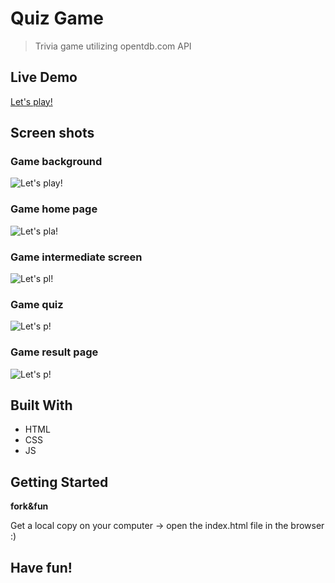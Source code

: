 # Quiz Game

> Trivia game utilizing opentdb.com API

## Live Demo

[Let's play!](https://monday-u-quiz-game.netlify.app/)

## Screen shots
### Game background

![Let's play!](https://www.linkpicture.com/q/monday_1.jpg) 


### Game home page


![Let's pla!](https://www.linkpicture.com/q/Game-home-page_1.jpg)
### Game intermediate screen
![Let's pl!](https://www.linkpicture.com/q/Game-intermediate-screen_1.jpg) 
### Game quiz
![Let's p!](https://www.linkpicture.com/q/Game-quiz_1.jpg)
### Game result page
![Let's p!](https://www.linkpicture.com/q/Game-result-page_1.jpg) 

## Built With

-   HTML
-   CSS
-   JS

## Getting Started

**fork&fun**

Get a local copy on your computer -> open the index.html file in the browser :)

## Have fun!


